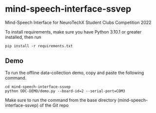 # mind-speech-interface-ssvep
Mind-Speech Interface for NeuroTechX Student Clubs Competition 2022

To install requirements, make sure you have Python 3.10.1 or greater installed, then run

    pip install -r requirements.txt

## Demo
To run the offline data-collection demo, copy and paste the following command.

    cd mind-speech-interface-ssvep
    python ODC-DEMO/demo.py --board-id=2 --serial-port=COM3

Make sure to run the command from the base directory (mind-speech-interface-ssvep) of the Git repo

